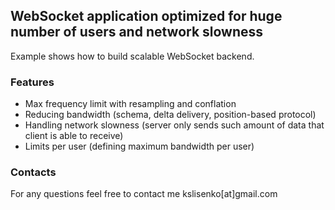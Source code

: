 ## WebSocket application optimized for huge number of users and network slowness

Example shows how to build scalable WebSocket backend.

### Features
- Max frequency limit with resampling and conflation
- Reducing bandwidth (schema, delta delivery, position-based protocol)
- Handling network slowness (server only sends such amount of data that client is able to receive)
- Limits per user (defining maximum bandwidth per user)

### Contacts
For any questions feel free to contact me kslisenko[at]gmail.com